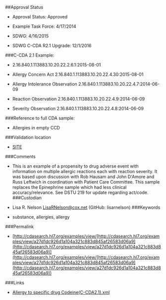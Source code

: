 ##Approval Status 

* Approval Status: Approved
* Example Task Force: 4/17/2014

* SDWG: 4/16/2015

* SDWG C-CDA R2.1 Upgrade: 12/1/2016    

###C-CDA 2.1 Example: 

* 2.16.840.1.113883.10.20.22.2.6.1:2015-08-01

* Allergy Concern Act 2.16.840.1.113883.10.20.22.4.30:2015-08-01

* Allergy Intolerance Observation 2.16.840.1.113883.10.20.22.4.7:2014-06-09
* Reaction Observation 2.16.840.1.113883.10.20.22.4.9:2014-06-09
* Severity Observation 2.16.840.1.113883.10.20.22.4.8:2014-06-09

###Reference to full CDA sample:
* Allergies in empty CCD


###Validation location

* [SITE](https://sitenv.org/c-cda-validator)


###Comments

* This is an example of a propensity to drug adverse event with information on multiple allergic reactions each with reaction severity. It was based upon discussion with Rob Hausam and John D'Amore and Russ Leftwich in coordination with Patient Care Committee. This sample replaces the Epinephrine sample which had less clinical accuracy/relevance. See DSTU 219 for update regarding act/code.
###Custodian

* Lisa R. Nelson LisaRNelson@cox.net (GitHub: lisarnelson)
###Keywords

* substance, allergies, allergy


###Permalink 

* [http://cdasearch.hl7.org/examples/view/[http://cdasearch.hl7.org/examples/view/a27d1dc926d1a104a321c883d845af26583d06a9](http://cdasearch.hl7.org/examples/view/a27d1dc926d1a104a321c883d845af26583d06a9)](http://cdasearch.hl7.org/examples/view/[http://cdasearch.hl7.org/examples/view/a27d1dc926d1a104a321c883d845af26583d06a9](http://cdasearch.hl7.org/examples/view/a27d1dc926d1a104a321c883d845af26583d06a9))

###Links 

* [Allergy to specific drug Codeine(C-CDA2.1).xml](https://github.com/HL7/C-CDA-Examples/tree/master/Allergies/Allergy%20to%20specific%20drug%20Codeine/Allergy%20to%20specific%20drug%20Codeine%28C-CDA2.1%29.xml)
